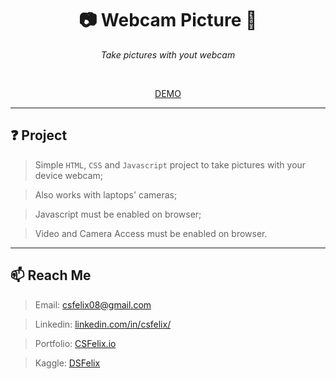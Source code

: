 <h1 align="center">📷 Webcam Picture 📸</h1>
<p align="center"><i>Take pictures with yout webcam</i></p>

<br />

<p align="center"><a href="https://csfelix.github.io/webcam-picture/" target="_blank">DEMO</a></p>

----

<h2 id="project">❓ Project</h2>

> Simple `HTML`, `CSS` and `Javascript` project to take pictures with your device webcam;

> Also works with laptops' cameras;

> Javascript must be enabled on browser;

> Video and Camera Access must be enabled on browser.

----

<h2 id="reach-me">📫 Reach Me</h2>

> Email: csfelix08@gmail.com

> Linkedin: [linkedin.com/in/csfelix/](https://linkedin.com/in/csfelix/)

> Portfolio: [CSFelix.io](https://csfelix.github.io)
    
> Kaggle: [DSFelix](https://www.kaggle.com/dsfelix)
